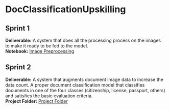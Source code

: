 # DocClassificationUpskilling

## Sprint 1
**Deliverable:** A system that does all the processing process on the images to make it ready to be fed to the model.<br>
**Notebook:** <a href="https://github.com/fuseMuskan/DocClassificationUpskilling/blob/main/image_preprocessing/image_preprocessing.ipynb"> Image Preprocessing </a>

## Sprint 2
**Deliverable:** A system that augments document image data to increase the data count.
A proper document classification model that classifies documents in one of the four classes (citizenship, license, passport, others) and satisfies the basic evaluation criteria.<br>
**Project Folder:** <a href="https://github.com/fuseMuskan/DocClassificationUpskilling/tree/main/document_classification"> Project Folder </a>
